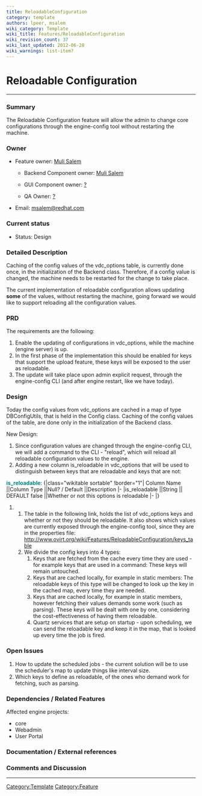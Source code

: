 ```yaml
---
title: ReloadableConfiguration
category: template
authors: lpeer, msalem
wiki_category: Template
wiki_title: Features/ReloadableConfiguration
wiki_revision_count: 37
wiki_last_updated: 2012-06-28
wiki_warnings: list-item?
---
```


# Reloadable Configuration

------------------------------------------------------------------------

### Summary

The Reloadable Configuration feature will allow the admin to change core configurations through the engine-config tool without restarting the machine.

### Owner

*   Feature owner: [ Muli Salem](User:msalem)

    * Backend Component owner: [ Muli Salem](User:msalem)

    * GUI Component owner: [ ?](User:?)

    * QA Owner: [ ?](User:?)

*   Email: msalem@redhat.com

### Current status

*   Status: Design

### Detailed Description

Caching of the config values of the vdc_options table, is currently done once, in the initialization of the Backend class. Therefore, if a config value is changed, the machine needs to be restarted for the change to take place.

The current implementation of reloadable configuration allows updating **some** of the values, without restarting the machine, going forward we would like to support reloading all the configuration values.

### PRD

The requirements are the following:

1.  Enable the updating of configurations in vdc_options, while the machine (engine server) is up.
2.  In the first phase of the implementation this should be enabled for keys that support the upload feature, these keys will be exposed to the user as reloadable.
3.  The update will take place upon admin explicit request, through the engine-config CLI (and after engine restart, like we have today).

### Design

Today the config values from vdc_options are cached in a map of type DBConfigUtils, that is held in the Config class. Caching of the config values of the table, are done only in the initialization of the Backend class.

New Design:

1.  Since configuration values are changed through the engine-config CLI, we will add a command to the CLI - "reload", which will reload all reloadable configuration values to the engine.
2.  Adding a new column is_reloadable in vdc_options that will be used to distinguish between keys that are reloadable and keys that are not:

<span style="color:Teal">**is_reloadable**</span>:
{|class="wikitable sortable" !border="1"| Column Name ||Column Type ||Null? / Default ||Description |- |is_reloadable ||String || DEFAULT false ||Whether or not this options is reloadable |- |}

1.  1.  The table in the following link, holds the list of vdc_options keys and whether or not they should be reloadable. It also shows which values are currently exposed through the engine-config tool, since they are in the properties file: <http://www.ovirt.org/wiki/Features/ReloadableConfiguration/keys_table>
    2.  We divide the config keys into 4 types:
        1.  Keys that are fetched from the cache every time they are used - for example keys that are used in a command: These keys will remain untouched.
        2.  Keys that are cached locally, for example in static members: The reloadable keys of this type will be changed to look up the key in the cached map, every time they are needed.
        3.  Keys that are cached locally, for example in static members, however fetching their values demands some work (such as parsing). These keys will be dealt with one by one, considering the cost-effectiveness of having them reloadable.
        4.  Quartz services that are setup on startup - upon scheduling, we can send the reloadable key and keep it in the map, that is looked up every time the job is fired.

### Open Issues

1.  How to update the scheduled jobs - the current solution will be to use the scheduler's map to update things like interval size.
2.  Which keys to define as reloadable, of the ones who demand work for fetching, such as parsing.

### Dependencies / Related Features

Affected engine projects:

*   core
*   Webadmin
*   User Portal

### Documentation / External references

### Comments and Discussion

------------------------------------------------------------------------

<Category:Template> <Category:Feature>
